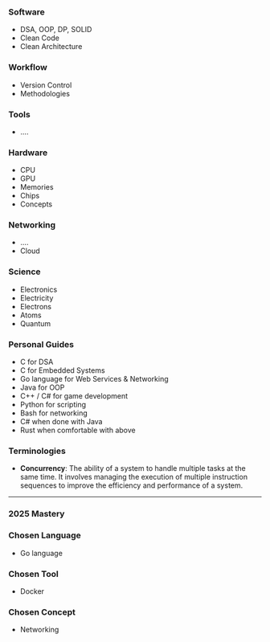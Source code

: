 ### Software
 - DSA, OOP, DP, SOLID
 - Clean Code
 - Clean Architecture

### Workflow
 - Version Control
 - Methodologies

### Tools
 - ....

### Hardware
 - CPU
 - GPU
 - Memories
 - Chips
 - Concepts


### Networking
 - ....
 - Cloud
 

### Science
 - Electronics
 - Electricity
 - Electrons
 - Atoms
 - Quantum


### Personal Guides
 - C for DSA
 - C for Embedded Systems
 - Go language for Web Services & Networking
 - Java for OOP
 - C++ / C# for game development
 - Python for scripting
 - Bash for networking
 - C# when done with Java
 - Rust when comfortable with above


### Terminologies
- **Concurrency**: The ability of a system to handle multiple tasks at the same time. It involves managing the execution of multiple instruction sequences to improve the efficiency and performance of a system.

<hr />

### 2025 Mastery

### Chosen Language
  - Go language


### Chosen Tool
 - Docker


### Chosen Concept
 - Networking


